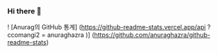 ### Hi there 👋

! [Anurag의 GitHub 통계] (https://github-readme-stats.vercel.app/api ? ccomangi2 = anuraghazra )] (https://github.com/anuraghazra/github-readme-stats)
<!--
**ccomangi2/ccomangi2** is a ✨ _special_ ✨ repository because its `README.md` (this file) appears on your GitHub profile.

Here are some ideas to get you started:

- 🔭 I’m currently working on ...
- 🌱 I’m currently learning ...
- 👯 I’m looking to collaborate on ...
- 🤔 I’m looking for help with ...
- 💬 Ask me about ...
- 📫 How to reach me: ...
- 😄 Pronouns: ...
- ⚡ Fun fact: ...
--
